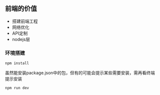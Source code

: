 ## 前端的价值

- 搭建前端工程
- 网络优化
- API定制
- nodejs层

### 环境搭建

```
npm install
```

虽然能安装package.json中的包，但有的可能会提示某些需要安装，需再看终端提示安装

```
npm run dev
```